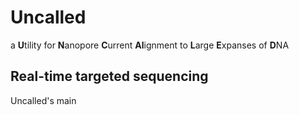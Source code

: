 # Uncalled
a **U**tility for **N**anopore **C**urrent **Al**ignment to **L**arge **E**xpanses of **D**NA

## Real-time targeted sequencing

Uncalled's main 
